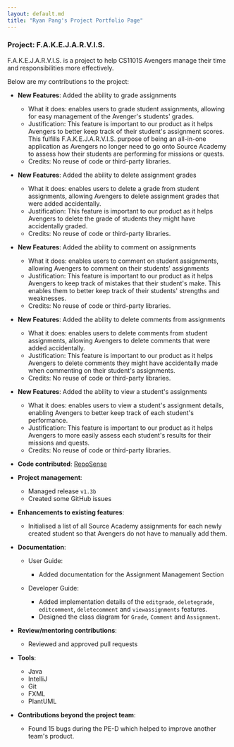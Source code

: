 ```yaml
---
layout: default.md
title: "Ryan Pang's Project Portfolio Page"
---
```

### Project: F.A.K.E.J.A.R.V.I.S.

F.A.K.E.J.A.R.V.I.S. is a project to help CS1101S Avengers manage their time and responsibilities more effectively.

Below are my contributions to the project:

* **New Features**: Added the ability to grade assignments
  * What it does: enables users to grade student assignments, allowing for easy management of the Avenger's students' grades.
  * Justification: This feature is important to our product as it helps Avengers to better keep track of their student's assignment scores. This fulfills F.A.K.E.J.A.R.V.I.S. purpose of being an all-in-one application as Avengers no longer need to go onto Source Academy to assess how their students are performing for missions or quests.
  * Credits: No reuse of code or third-party libraries.


* **New Features**: Added the ability to delete assignment grades
  * What it does: enables users to delete a grade from student assignments, allowing Avengers to delete assignment grades that were added accidentally.
  * Justification: This feature is important to our product as it helps Avengers to delete the grade of students they might have accidentally graded.
  * Credits: No reuse of code or third-party libraries.


* **New Features**: Added the ability to comment on assignments
  * What it does: enables users to comment on student assignments, allowing Avengers to comment on their students' assignments
  * Justification: This feature is important to our product as it helps Avengers to keep track of mistakes that their student's make. This enables them to better keep track of their students' strengths and weaknesses.
  * Credits: No reuse of code or third-party libraries.


* **New Features**: Added the ability to delete comments from assignments
  * What it does: enables users to delete comments from student assignments, allowing Avengers to delete comments that were added accidentally.
  * Justification: This feature is important to our product as it helps Avengers to delete comments they might have accidentally made when commenting on their student's assignments.
  * Credits: No reuse of code or third-party libraries.


* **New Features**: Added the ability to view a student's assignments
  * What it does: enables users to view a student's assignment details, enabling Avengers to better keep track of each student's performance.
  * Justification: This feature is important to our product as it helps Avengers to more easily assess each student's results for their missions and quests.
  * Credits: No reuse of code or third-party libraries.

* **Code contributed**: [RepoSense](https://nus-cs2103-ay2324s1.github.io/tp-dashboard/?search=Originalidk&breakdown=true)

* **Project management**:
  * Managed release `v1.3b`
  * Created some GitHub issues


* **Enhancements to existing features**:
  * Initialised a list of all Source Academy assignments for each newly created student so that Avengers do not have to manually add them.


* **Documentation**:
  * User Guide:
    * Added documentation for the Assignment Management Section

  * Developer Guide:
    * Added implementation details of the `editgrade`, `deletegrade`, `editcomment`, `deletecomment` and `viewassignments` features.
    * Designed the class diagram for `Grade`, `Comment` and `Assignment`.


* **Review/mentoring contributions**:
  * Reviewed and approved pull requests

* **Tools**:
  * Java
  * IntelliJ
  * Git
  * FXML
  * PlantUML

* **Contributions beyond the project team**:
  * Found 15 bugs during the PE-D which helped to improve another team's product.


